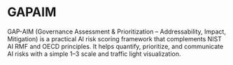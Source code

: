 # GAPAIM
GAP-AIM (Governance Assessment &amp; Prioritization – Addressability, Impact, Mitigation) is a practical AI risk scoring framework that complements NIST AI RMF and OECD principles. It helps quantify, prioritize, and communicate AI risks with a simple 1–3 scale and traffic light visualization.

